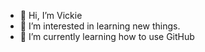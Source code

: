 - 👋 Hi, I’m Vickie
- 👀 I’m interested in learning new things.
- 🌱 I’m currently learning how to use GitHub

<!---
Chillynz/Chillynz is a ✨ special ✨ repository because its `README.md` (this file) appears on your GitHub profile.
You can click the Preview link to take a look at your changes.
--->
